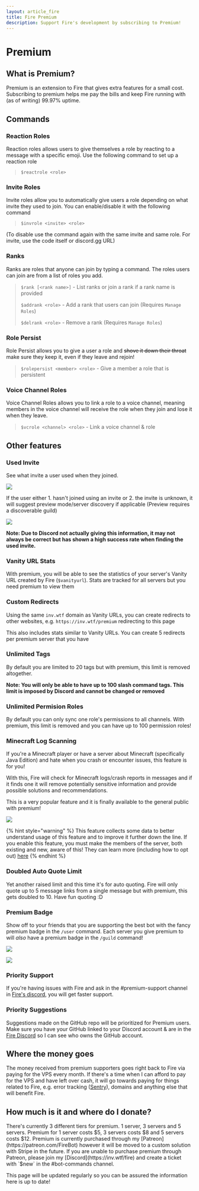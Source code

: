 ```yaml
---
layout: article_fire
title: Fire Premium
description: Support Fire's development by subscribing to Premium!
---
```


# Premium

## What is Premium?

Premium is an extension to Fire that gives extra features for a small cost. Subscribing to premium helps me pay the bills and keep Fire running with \(as of writing\) 99.97% uptime.

## Commands

### **Reaction Roles**

Reaction roles allows users to give themselves a role by reacting to a message with a specific emoji. Use the following command to set up a reaction role

> `$reactrole <role>`

### **Invite Roles**

Invite roles allow you to automatically give users a role depending on what invite they used to join. You can enable/disable it with the following command

> `$invrole <invite> <role>`

\(To disable use the command again with the same invite and same role. For invite, use the code itself or discord.gg URL\)

### **Ranks**

Ranks are roles that anyone can join by typing a command. The roles users can join are from a list of roles you add.

> `$rank [<rank name>]` - List ranks or join a rank if a rank name is provided
>
> `$addrank <role>` - Add a rank that users can join \(Requires `Manage Roles`\)
>
> `$delrank <role>` - Remove a rank \(Requires `Manage Roles`\)

### **Role Persist**

Role Persist allows you to give a user a role and ~~shove it down their throat~~ make sure they keep it, even if they leave and rejoin!

> `$rolepersist <member> <role>` - Give a member a role that is persistent

### **Voice Channel Roles**

Voice Channel Roles allows you to link a role to a voice channel, meaning members in the voice channel will receive the role when they join and lose it when they leave.  


> `$vcrole <channel> <role>` - Link a voice channel & role

## Other features

### **Used Invite**

See what invite a user used when they joined.

![](../.gitbook/assets/image%20%2813%29.png)

If the user either 1. hasn't joined using an invite or 2. the invite is unknown, it will suggest preview mode/server discovery if applicable \(Preview requires a discoverable guild\)

![](../.gitbook/assets/image%20%287%29.png)

**Note: Due to Discord not actually giving this information, it may not always be correct but has shown a high success rate when finding the used invite.**

### **Vanity URL Stats**

With premium, you will be able to see the statistics of your server's Vanity URL created by Fire \(`$vanityurl`\). Stats are tracked for all servers but you need premium to view them

### **Custom Redirects**

Using the same `inv.wtf` domain as Vanity URLs, you can create redirects to other websites, e.g. `https://inv.wtf/premium` redirecting to this page  
  
This also includes stats similar to Vanity URLs. You can create 5 redirects per premium server that you have

### **Unlimited Tags**

By default you are limited to 20 tags but with premium, this limit is removed altogether.

**Note: You will only be able to have up to 100 slash command tags. This limit is imposed by Discord and cannot be changed or removed**

### **Unlimited Permision Roles**

By default you can only sync one role's permissions to all channels. With premium, this limit is removed and you can have up to 100 permission roles!

### **Minecraft Log Scanning**

If you're a Minecraft player or have a server about Minecraft \(specifically Java Edition\) and hate when you crash or encounter issues, this feature is for you!

With this, Fire will check for Minecraft logs/crash reports in messages and if it finds one it will remove potentially sensitive information and provide possible solutions and recommendations.

This is a very popular feature and it is finally available to the general public with premium!

![](../.gitbook/assets/minecraft-log-scanning.png)

{% hint style="warning" %}
This feature collects some data to better understand usage of this feature and to improve it further down the line.
If you enable this feature, you must make the members of the server, both existing and new, aware of this! They can learn more \(including how to opt out\) [here](https://kb.gaminggeek.dev/notices/mclogs-analytics)
{% endhint %}

### **Doubled Auto Quote Limit**

Yet another raised limit and this time it's for auto quoting. Fire will only quote up to 5 message links from a single message but with premium, this gets doubled to 10. Have fun quoting :D

### **Premium Badge**

Show off to your friends that you are supporting the best bot with the fancy premium badge in the `/user` command. Each server you give premium to will *also* have a premium badge in the `/guild` command!

![](../.gitbook/assets/premium-user-badge.png)

![](../.gitbook/assets/premium-server-badge.png)

### **Priority Support**

If you're having issues with Fire and ask in the \#premium-support channel in [Fire's discord](https://inv.wtf/fire), you will get faster support.

### **Priority Suggestions**

Suggestions made on the GitHub repo will be prioritized for Premium users. Make sure you have your GitHub linked to your Discord account & are in the [Fire Discord](https://inv.wtf/fire) so I can see who owns the GitHub account.

## Where the money goes

The money received from premium supporters goes right back to Fire via paying for the VPS every month. If there's a time when I can afford to pay for the VPS and have left over cash, it will go towards paying for things related to Fire, e.g. error tracking \([Sentry](https://sentry.io/)\), domains and anything else that will benefit Fire.

## How much is it and where do I donate?

There's currently 3 different tiers for premium. 1 server, 3 servers and 5 servers. Premium for 1 server costs $5, 3 servers costs $8 and 5 servers costs $12. Premium is currently purchased through my [Patreon](https://patreon.com/FireBot) however it will be moved to a custom solution with Stripe in the future. If you are unable to purchase premium through Patreon, please join my [Discord](https://inv.wtf/fire) and create a ticket with `$new` in the \#bot-commands channel.

This page will be updated regularly so you can be assured the information here is up to date!

